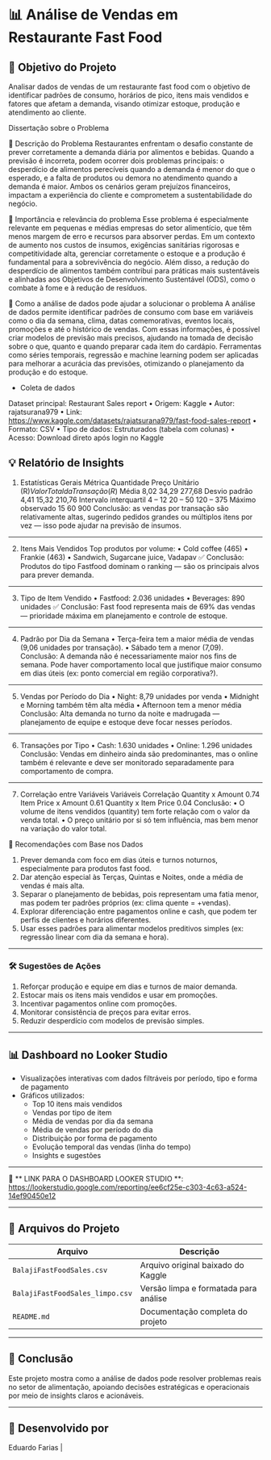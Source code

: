 # 📊 Análise de Vendas em Restaurante Fast Food

## 🎯 Objetivo do Projeto

Analisar dados de vendas de um restaurante fast food com o objetivo de identificar padrões de consumo, horários de pico, itens mais vendidos e fatores que afetam a demanda, visando otimizar estoque, produção e atendimento ao cliente.

Dissertação sobre o Problema

📌 Descrição do Problema
    Restaurantes enfrentam o desafio constante de prever corretamente a demanda diária por alimentos e bebidas. Quando a previsão é incorreta, podem ocorrer dois problemas principais: o desperdício de alimentos perecíveis quando a demanda é menor do que o esperado, e a falta de produtos ou demora no atendimento quando a demanda é maior. Ambos os cenários geram prejuízos financeiros, impactam a experiência do cliente e comprometem a sustentabilidade do negócio.

📌 Importância e relevância do problema
    Esse problema é especialmente relevante em pequenas e médias empresas do setor alimentício, que têm menos margem de erro e recursos para absorver perdas. Em um contexto de aumento nos custos de insumos, exigências sanitárias rigorosas e competitividade alta, gerenciar corretamente o estoque e a produção é fundamental para a sobrevivência do negócio. Além disso, a redução do desperdício de alimentos também contribui para práticas mais sustentáveis e alinhadas aos Objetivos de Desenvolvimento Sustentável (ODS), como o combate à fome e à redução de resíduos.

📌 Como a análise de dados pode ajudar a solucionar o problema
    A análise de dados permite identificar padrões de consumo com base em variáveis como o dia da semana, clima, datas comemorativas, eventos locais, promoções e até o histórico de vendas. Com essas informações, é possível criar modelos de previsão mais precisos, ajudando na tomada de decisão sobre o que, quanto e quando preparar cada item do cardápio. Ferramentas como séries temporais, regressão e machine learning podem ser aplicadas para melhorar a acurácia das previsões, otimizando o planejamento da produção e do estoque.

- Coleta de dados

Dataset principal: Restaurant Sales report
•	Origem: Kaggle
•	Autor: rajatsurana979
•	Link: https://www.kaggle.com/datasets/rajatsurana979/fast-food-sales-report
•	Formato: CSV
•	Tipo de dados: Estruturados (tabela com colunas)
•	Acesso: Download direto após login no Kaggle

## 💡  Relatório de Insights

1. Estatísticas Gerais
Métrica	Quantidade	Preço Unitário (R$)	Valor Total da Transação (R$)
Média	8,02	34,29	277,68
Desvio padrão	4,41	15,32	210,76
Intervalo interquartil	4 – 12	20 – 50	120 – 375
Máximo observado	15	60	900
Conclusão: as vendas por transação são relativamente altas, sugerindo pedidos grandes ou múltiplos itens por vez — isso pode ajudar na previsão de insumos.
________________________________________
2. Itens Mais Vendidos
Top produtos por volume:
•	Cold coffee (465)
•	Frankie (463)
•	Sandwich, Sugarcane juice, Vadapav
✅ Conclusão: Produtos do tipo Fastfood dominam o ranking — são os principais alvos para prever demanda.
________________________________________
3. Tipo de Item Vendido
•	Fastfood: 2.036 unidades
•	Beverages: 890 unidades
✅ Conclusão: Fast food representa mais de 69% das vendas — prioridade máxima em planejamento e controle de estoque.
________________________________________
4. Padrão por Dia da Semana
•	Terça-feira tem a maior média de vendas (9,06 unidades por transação).
•	Sábado tem a menor (7,09).
Conclusão: A demanda não é necessariamente maior nos fins de semana. Pode haver comportamento local que justifique maior consumo em dias úteis (ex: ponto comercial em região corporativa?).
________________________________________
5. Vendas por Período do Dia
•	Night: 8,79 unidades por venda
•	Midnight e Morning também têm alta média
•	Afternoon tem a menor média
Conclusão: Alta demanda no turno da noite e madrugada — planejamento de equipe e estoque deve focar nesses períodos.
________________________________________

6. Transações por Tipo
•	Cash: 1.630 unidades
•	Online: 1.296 unidades
Conclusão: Vendas em dinheiro ainda são predominantes, mas o online também é relevante e deve ser monitorado separadamente para comportamento de compra.
________________________________________
7. Correlação entre Variáveis
Variáveis	Correlação
Quantity x Amount	0.74
Item Price x Amount	0.61
Quantity x Item Price	0.04
 Conclusão:
•	O volume de itens vendidos (quantity) tem forte relação com o valor da venda total.
•	O preço unitário por si só tem influência, mas bem menor na variação do valor total.

📌 Recomendações com Base nos Dados
1.	Prever demanda com foco em dias úteis e turnos noturnos, especialmente para produtos fast food.
2.	Dar atenção especial às Terças, Quintas e Noites, onde a média de vendas é mais alta.
3.	Separar o planejamento de bebidas, pois representam uma fatia menor, mas podem ter padrões próprios (ex: clima quente = +vendas).
4.	Explorar diferenciação entre pagamentos online e cash, que podem ter perfis de clientes e horários diferentes.
5.	Usar esses padrões para alimentar modelos preditivos simples (ex: regressão linear com dia da semana e hora).


---

### 🛠️ Sugestões de Ações

1. Reforçar produção e equipe em dias e turnos de maior demanda.
2. Estocar mais os itens mais vendidos e usar em promoções.
3. Incentivar pagamentos online com promoções.
4. Monitorar consistência de preços para evitar erros.
5. Reduzir desperdício com modelos de previsão simples.

---

## 📊 Dashboard no Looker Studio

- Visualizações interativas com dados filtráveis por período, tipo e forma de pagamento
- Gráficos utilizados:
  - Top 10 itens mais vendidos
  - Vendas por tipo de item
  - Média de vendas por dia da semana
  - Média de vendas por período do dia
  - Distribuição por forma de pagamento
  - Evolução temporal das vendas (linha do tempo)
  - Insights e sugestões

---

🔗 ** LINK PARA O DASHBOARD LOOKER STUDIO **: https://lookerstudio.google.com/reporting/ee6cf25e-c303-4c63-a524-14ef90450e12

---

## 📁 Arquivos do Projeto

| Arquivo | Descrição |
|--------|-----------|
| `BalajiFastFoodSales.csv` | Arquivo original baixado do Kaggle |
| `BalajiFastFoodSales_limpo.csv` | Versão limpa e formatada para análise |
| `README.md` | Documentação completa do projeto |

---

## 🧾 Conclusão

Este projeto mostra como a análise de dados pode resolver problemas reais no setor de alimentação, apoiando decisões estratégicas e operacionais por meio de insights claros e acionáveis.

---

## 🚀 Desenvolvido por

Eduardo Farias |
